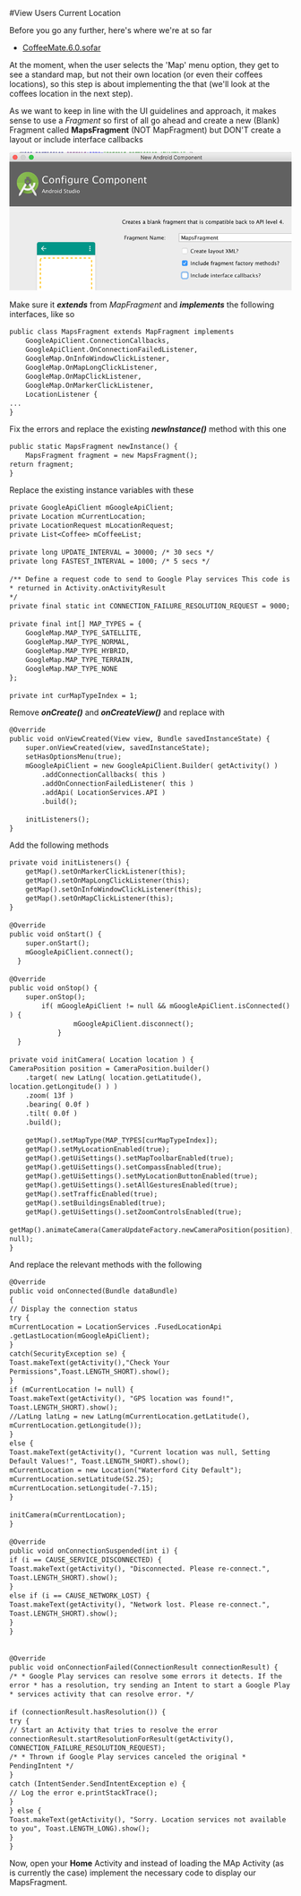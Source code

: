#View Users Current Location

Before you go any further, here's where we're at so far

- [CoffeeMate.6.0.sofar](../archives/CoffeeMate.7.0.sofar.zip)


At the moment, when the user selects the 'Map' menu option, they get to see a standard map, but not their own location (or even their coffees locations), so this step is about implementing the that (we'll look at the coffees location in the next step).

As we want to keep in line with the UI guidelines and approach, it makes sense to use a <i>Fragment</i> so first of all go ahead and create a new (Blank) Fragment called **MapsFragment** (NOT MapFragment) but DON'T create a layout or include interface callbacks

![](/session07/lab/img/lab0704.png)

Make sure it **_extends_** from _MapFragment_ and **_implements_** the following interfaces, like so

```
public class MapsFragment extends MapFragment implements 
    GoogleApiClient.ConnectionCallbacks, 
    GoogleApiClient.OnConnectionFailedListener, 
    GoogleMap.OnInfoWindowClickListener, 
    GoogleMap.OnMapLongClickListener, 
    GoogleMap.OnMapClickListener, 
    GoogleMap.OnMarkerClickListener, 
    LocationListener {
...
}
```
Fix the errors and replace the existing **_newInstance()_** method with this one

```
public static MapsFragment newInstance() { 
    MapsFragment fragment = new MapsFragment(); 
return fragment;
}
```

Replace the existing instance variables with these

```
private GoogleApiClient mGoogleApiClient; 
private Location mCurrentLocation; 
private LocationRequest mLocationRequest; 
private List<Coffee> mCoffeeList; 

private long UPDATE_INTERVAL = 30000; /* 30 secs */ 
private long FASTEST_INTERVAL = 1000; /* 5 secs */ 

/** Define a request code to send to Google Play services This code is
* returned in Activity.onActivityResult
*/ 
private final static int CONNECTION_FAILURE_RESOLUTION_REQUEST = 9000; 

private final int[] MAP_TYPES = { 
    GoogleMap.MAP_TYPE_SATELLITE, 
    GoogleMap.MAP_TYPE_NORMAL, 
    GoogleMap.MAP_TYPE_HYBRID, 
    GoogleMap.MAP_TYPE_TERRAIN, 
    GoogleMap.MAP_TYPE_NONE 
};
 
private int curMapTypeIndex = 1;

```

Remove **_onCreate()_** and **_onCreateView()_** and replace with

```
@Override
public void onViewCreated(View view, Bundle savedInstanceState) { 
    super.onViewCreated(view, savedInstanceState); 
    setHasOptionsMenu(true); 
    mGoogleApiClient = new GoogleApiClient.Builder( getActivity() ) 
        .addConnectionCallbacks( this )     
        .addOnConnectionFailedListener( this ) 
        .addApi( LocationServices.API ) 
        .build();

    initListeners();
}
```

Add the following methods

```
private void initListeners() { 
    getMap().setOnMarkerClickListener(this); 
    getMap().setOnMapLongClickListener(this); 
    getMap().setOnInfoWindowClickListener(this); 
    getMap().setOnMapClickListener(this);
}

@Override
public void onStart() { 
    super.onStart(); 
    mGoogleApiClient.connect();
  }

@Override
public void onStop() { 
    super.onStop(); 
        if( mGoogleApiClient != null && mGoogleApiClient.isConnected() ) {             
                mGoogleApiClient.disconnect(); 
            }
  }

private void initCamera( Location location ) { 
CameraPosition position = CameraPosition.builder() 
    .target( new LatLng( location.getLatitude(), location.getLongitude() ) ) 
    .zoom( 13f ) 
    .bearing( 0.0f ) 
    .tilt( 0.0f ) 
    .build(); 

    getMap().setMapType(MAP_TYPES[curMapTypeIndex]); 
    getMap().setMyLocationEnabled(true); 
    getMap().getUiSettings().setMapToolbarEnabled(true); 
    getMap().getUiSettings().setCompassEnabled(true); 
    getMap().getUiSettings().setMyLocationButtonEnabled(true); 
    getMap().getUiSettings().setAllGesturesEnabled(true); 
    getMap().setTrafficEnabled(true); 
    getMap().setBuildingsEnabled(true); 
    getMap().getUiSettings().setZoomControlsEnabled(true); 
    getMap().animateCamera(CameraUpdateFactory.newCameraPosition(position), null);
}

```

And replace the relevant methods with the following

```
@Override 
public void onConnected(Bundle dataBundle) 
{ 
// Display the connection status 
try { 
mCurrentLocation = LocationServices .FusedLocationApi .getLastLocation(mGoogleApiClient); 
} 
catch(SecurityException se) { 
Toast.makeText(getActivity(),"Check Your Permissions",Toast.LENGTH_SHORT).show(); 
} 
if (mCurrentLocation != null) { 
Toast.makeText(getActivity(), "GPS location was found!", Toast.LENGTH_SHORT).show(); 
//LatLng latLng = new LatLng(mCurrentLocation.getLatitude(), mCurrentLocation.getLongitude()); 
} 
else { 
Toast.makeText(getActivity(), "Current location was null, Setting Default Values!", Toast.LENGTH_SHORT).show(); 
mCurrentLocation = new Location("Waterford City Default");
mCurrentLocation.setLatitude(52.25); 
mCurrentLocation.setLongitude(-7.15); 
} 

initCamera(mCurrentLocation); 
} 

@Override 
public void onConnectionSuspended(int i) { 
if (i == CAUSE_SERVICE_DISCONNECTED) { 
Toast.makeText(getActivity(), "Disconnected. Please re-connect.", Toast.LENGTH_SHORT).show(); 
} 
else if (i == CAUSE_NETWORK_LOST) { 
Toast.makeText(getActivity(), "Network lost. Please re-connect.", Toast.LENGTH_SHORT).show(); 
} 
} 


@Override 
public void onConnectionFailed(ConnectionResult connectionResult) {
/* * Google Play services can resolve some errors it detects. If the error * has a resolution, try sending an Intent to start a Google Play * services activity that can resolve error. */ 

if (connectionResult.hasResolution()) { 
try { 
// Start an Activity that tries to resolve the error connectionResult.startResolutionForResult(getActivity(), CONNECTION_FAILURE_RESOLUTION_REQUEST); 
/* * Thrown if Google Play services canceled the original * PendingIntent */ 
} 
catch (IntentSender.SendIntentException e) { 
// Log the error e.printStackTrace(); 
} 
} else { 
Toast.makeText(getActivity(), "Sorry. Location services not available to you", Toast.LENGTH_LONG).show(); 
} 
}
```

Now, open your **Home** Activity and instead of loading the MAp Activity (as is currently the case) implement the necessary code to display our MapsFragment.

